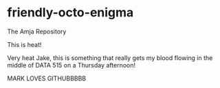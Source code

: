 # friendly-octo-enigma
The Amja Repository

This is heat!


Very heat Jake, this is something that really gets my blood flowing in the middle of DATA 515 on a Thursday afternoon!

MARK LOVES GITHUBBBBB

